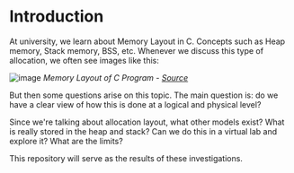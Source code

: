 # Introduction

At university, we learn about Memory Layout in C. Concepts such as Heap memory, Stack memory, BSS, etc. Whenever we discuss this type of allocation, we often see images like this:

![image](https://github.com/user-attachments/assets/0896ebb9-fc80-408b-b749-837ef9cc73ff)
*Memory Layout of C Program - [Source](https://www.hackerearth.com/practice/notes/memory-layout-of-c-program)*

But then some questions arise on this topic. The main question is: do we have a clear view of how this is done at a logical and physical level?

Since we're talking about allocation layout, what other models exist? What is really stored in the heap and stack? Can we do this in a virtual lab and explore it? What are the limits?

This repository will serve as the results of these investigations.


